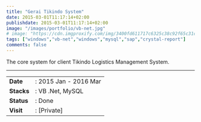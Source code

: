 ```yaml
---
title: "Gerai Tikindo System"
date: 2015-03-01T11:17:14+02:00
publishdate: 2015-03-01T11:17:14+02:00
image: "/images/portfolio/vb-net.jpg"
# image: "https://cdn.imgproxify.com/img/3400fd611717c6325c38c92f65c31ceedcb94fa308c6df5f049fb4678d6cc17f19c3f954f5720a244c0f0864cc95b585db86ac34aa38214a.jpg"
tags: ["windows","vb-net","windows","mysql","sap","crystal-report"]
comments: false
---
```


The core system for client Tikindo Logistics Management System.
<!--more-->
---

|||
|---|---|
|**Date**| : 2015 Jan - 2016 Mar
|**Stacks**| : VB .Net, MySQL
|**Status**| : Done
|**Visit**| : [Private]

